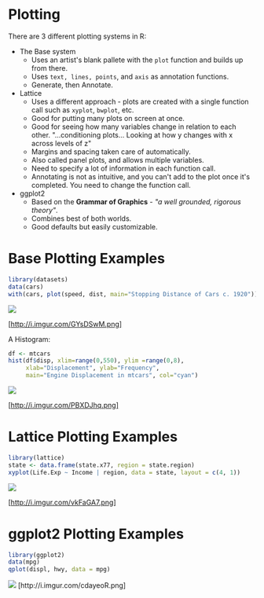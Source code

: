 # Plotting
There are 3 different plotting systems in R:
* The Base system
  * Uses an artist's blank pallete with the `plot` function and builds up from there.
  * Uses `text, lines, points`, and `axis` as annotation functions.
  * Generate, then Annotate.
* Lattice
  * Uses a different approach - plots are created with a single function call such as `xyplot`, `bwplot`, etc.
  * Good for putting many plots on screen at once.
  * Good for seeing how many variables change in relation to each other. "...conditioning plots... Looking at how y changes with x across levels of z"
  * Margins and spacing taken care of automatically.
  * Also called panel plots, and allows multiple variables.
  * Need to specify a lot of information in each function call.
  * Annotating is not as intuitive, and you can't add to the plot once it's completed. You need to change the function call.
* ggplot2
  * Based on the **Grammar of Graphics** - _"a well grounded, rigorous theory"_.
  * Combines best of both worlds.
  * Good defaults but easily customizable.

# Base Plotting Examples
```R
library(datasets)
data(cars)
with(cars, plot(speed, dist, main="Stopping Distance of Cars c. 1920"))
```
<img src="http://i.imgur.com/GYsDSwM.png">

[http://i.imgur.com/GYsDSwM.png]

A Histogram:
```R
df <- mtcars
hist(df$disp, xlim=range(0,550), ylim =range(0,8), 
     xlab="Displacement", ylab="Frequency", 
     main="Engine Displacement in mtcars", col="cyan")
```
<img src="http://i.imgur.com/PBXDJhq.png">

[http://i.imgur.com/PBXDJhq.png]

# Lattice Plotting Examples

```R
library(lattice)
state <- data.frame(state.x77, region = state.region)
xyplot(Life.Exp ~ Income | region, data = state, layout = c(4, 1))
```
<img src="http://i.imgur.com/vkFaGA7.png">

[http://i.imgur.com/vkFaGA7.png]

# ggplot2 Plotting Examples

```R
library(ggplot2)
data(mpg)
qplot(displ, hwy, data = mpg)
```

<img src="http://i.imgur.com/cdayeoR.png">
[http://i.imgur.com/cdayeoR.png]
